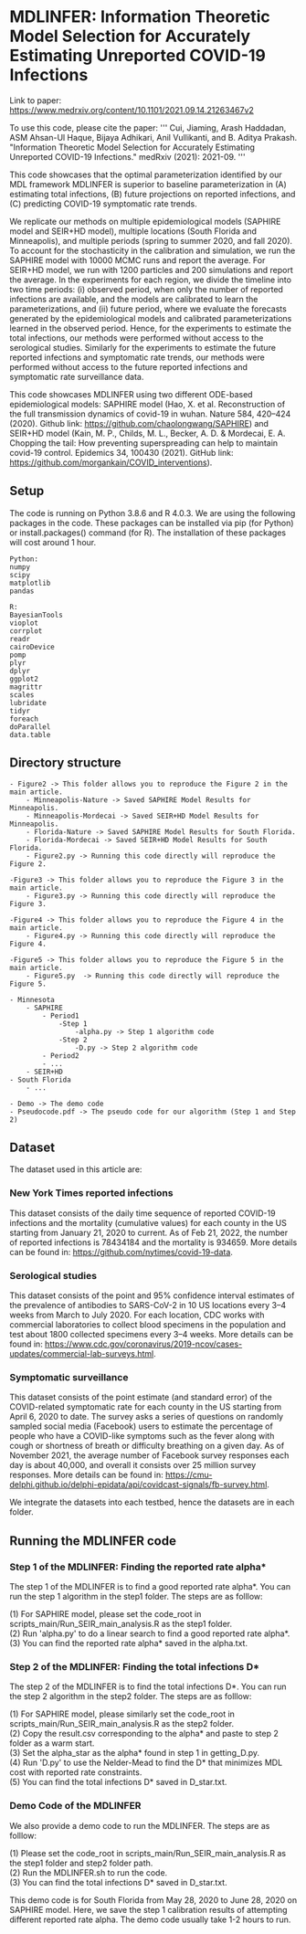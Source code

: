 # MDLINFER: Information Theoretic Model Selection for Accurately Estimating Unreported COVID-19 Infections



Link to paper: https://www.medrxiv.org/content/10.1101/2021.09.14.21263467v2

To use this code, please cite the paper:
'''
Cui, Jiaming, Arash Haddadan, ASM Ahsan-Ul Haque, Bijaya Adhikari, Anil Vullikanti, and B. Aditya Prakash. "Information Theoretic Model Selection for Accurately Estimating Unreported COVID-19 Infections." medRxiv (2021): 2021-09.
'''

This code showcases that the optimal parameterization identified by our MDL framework MDLINFER is superior to baseline parameterization in (A) estimating total infections, (B) future projections on reported infections, and (C) predicting COVID-19 symptomatic rate trends. 

We replicate our methods on multiple epidemiological models (SAPHIRE model and SEIR+HD model), multiple locations (South Florida and Minneapolis), and multiple periods (spring to summer 2020, and fall 2020). To account for the stochasticity in the calibration and simulation, we run the SAPHIRE model with 10000 MCMC runs and report the average. For SEIR+HD model, we run with 1200 particles and 200 simulations and report the average. In the experiments for each region, we divide the timeline into two time periods: (i) observed period, when only the number of reported infections are available, and the models are calibrated to learn the parameterizations, and (ii) future period, where we evaluate the forecasts generated by the epidemiological models and calibrated parameterizations learned in the observed period. Hence, for the experiments to estimate the total infections, our methods were performed without access to the serological studies. Similarly for the experiments to estimate the future reported infections and symptomatic rate trends, our methods were performed without access to the future reported infections and symptomatic rate surveillance data.

This code showcases MDLINFER using two different ODE-based epidemiological models: SAPHIRE model (Hao, X. et al. Reconstruction of the full transmission dynamics of covid-19 in wuhan. Nature 584, 420–424 (2020). Github link: https://github.com/chaolongwang/SAPHIRE) and SEIR+HD model (Kain, M. P., Childs, M. L., Becker, A. D. & Mordecai, E. A. Chopping the tail: How preventing superspreading can help to maintain covid-19 control. Epidemics 34, 100430 (2021). GitHub link: https://github.com/morgankain/COVID_interventions).

## Setup

The code is running on Python 3.8.6 and R 4.0.3.
We are using the following packages in the code. These packages can be installed via pip (for Python) or install.packages() command (for R). The installation of these packages will cost around 1 hour.

```
Python:
numpy
scipy
matplotlib
pandas

R:
BayesianTools
vioplot
corrplot
readr
cairoDevice
pomp
plyr
dplyr
ggplot2
magrittr
scales
lubridate
tidyr
foreach
doParallel
data.table
```

## Directory structure

```
- Figure2 -> This folder allows you to reproduce the Figure 2 in the main article.
	- Minneapolis-Nature -> Saved SAPHIRE Model Results for Minneapolis.
	- Minneapolis-Mordecai -> Saved SEIR+HD Model Results for Minneapolis.
	- Florida-Nature -> Saved SAPHIRE Model Results for South Florida.
	- Florida-Mordecai -> Saved SEIR+HD Model Results for South Florida.
	- Figure2.py -> Running this code directly will reproduce the Figure 2.
```
```
-Figure3 -> This folder allows you to reproduce the Figure 3 in the main article.
	- Figure3.py -> Running this code directly will reproduce the Figure 3.
```
```
-Figure4 -> This folder allows you to reproduce the Figure 4 in the main article.
	- Figure4.py -> Running this code directly will reproduce the Figure 4.
```
```
-Figure5 -> This folder allows you to reproduce the Figure 5 in the main article.
	- Figure5.py  -> Running this code directly will reproduce the Figure 5.
```
```
- Minnesota
	- SAPHIRE
		- Period1
			-Step 1
				-alpha.py -> Step 1 algorithm code
			-Step 2
				-D.py -> Step 2 algorithm code
		- Period2
		- ...
	- SEIR+HD
- South Florida
	- ...
```

```
- Demo -> The demo code
- Pseudocode.pdf -> The pseudo code for our algorithm (Step 1 and Step 2)
```
## Dataset

  The dataset used in this article are: 

### New York Times reported infections

This dataset consists of the daily time sequence of reported COVID-19 infections and the mortality (cumulative values) for each county in the US starting from January 21, 2020 to current. As of Feb 21, 2022, the number of reported infections is 78434184 and the mortality is 934659. More details can be found in: https://github.com/nytimes/covid-19-data.
	
### Serological studies
	
This dataset consists of the point and 95% confidence interval estimates of the prevalence of antibodies to SARS-CoV-2 in 10 US locations every 3–4 weeks from March to July 2020. For each location, CDC works with commercial laboratories to collect blood specimens in the population and test about 1800 collected specimens every 3–4 weeks. More details can be found in: https://www.cdc.gov/coronavirus/2019-ncov/cases-updates/commercial-lab-surveys.html.
	
### Symptomatic surveillance

This dataset consists of the point estimate (and standard error) of the COVID-related symptomatic rate for each county in the US starting from April 6, 2020 to date. The survey asks a series of questions on randomly sampled social media (Facebook) users to estimate the percentage of people who have a COVID-like symptoms such as the fever along with cough or shortness of breath or difficulty breathing on a given day. As of November 2021, the average number of Facebook survey responses each day is about 40,000, and overall it consists over 25 million survey responses. More details can be found in: https://cmu-delphi.github.io/delphi-epidata/api/covidcast-signals/fb-survey.html.
	
We integrate the datasets into each testbed, hence the datasets are in each folder.

## Running the MDLINFER code

### Step 1 of the MDLINFER: Finding the reported rate alpha*

The step 1 of the MDLINFER is to find a good reported rate alpha*. You can run the step 1 algorithm in the step1 folder. The steps are as folllow: 

(1) For SAPHIRE model, please set the code_root in scripts_main/Run_SEIR_main_analysis.R as the step1 folder.  
(2) Run 'alpha.py' to do a linear search to find a good reported rate alpha*.  
(3) You can find the reported rate alpha* saved in the alpha.txt.

### Step 2 of the MDLINFER: Finding the total infections D*

The step 2 of the MDLINFER is to find the total infections D*. You can run the step 2 algorithm in the step2 folder. The steps are as folllow: 

(1) For SAPHIRE model, please similarly set the code_root in scripts_main/Run_SEIR_main_analysis.R as the step2 folder.  
(2) Copy the result.csv corresponding to the alpha* and paste to step 2 folder as a warm start.  
(3) Set the alpha_star as the alpha* found in step 1 in getting_D.py.  
(4) Run 'D.py' to use the Nelder-Mead to find the D* that minimizes MDL cost with reported rate constraints.    
(5) You can find the total infections D* saved in D_star.txt.

### Demo Code of the MDLINFER

We also provide a demo code to run the MDLINFER. The steps are as folllow: 

(1) Please set the code_root in scripts_main/Run_SEIR_main_analysis.R as the step1 folder and step2 folder path.  
(2) Run the MDLINFER.sh to run the code.  
(3) You can find the total infections D* saved in D_star.txt.

This demo code is for South Florida from May 28, 2020 to June 28, 2020 on SAPHIRE model. Here, we save the step 1 calibration results of attempting different reported rate alpha. The demo code usually take 1-2 hours to run.
